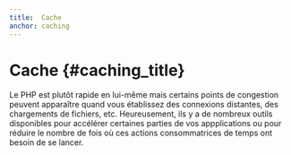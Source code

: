 ```yaml
---
title:  Cache
anchor: caching
---
```


# Cache {#caching_title}

Le PHP est plutôt rapide en lui-même mais certains points de congestion peuvent apparaître quand vous établissez des 
connexions distantes, des chargements de fichiers, etc. Heureusement, ils y a de nombreux outils disponibles pour 
accélérer certaines parties de vos appplications ou pour réduire le nombre de fois où ces actions consommatrices de temps 
ont besoin de se lancer.
